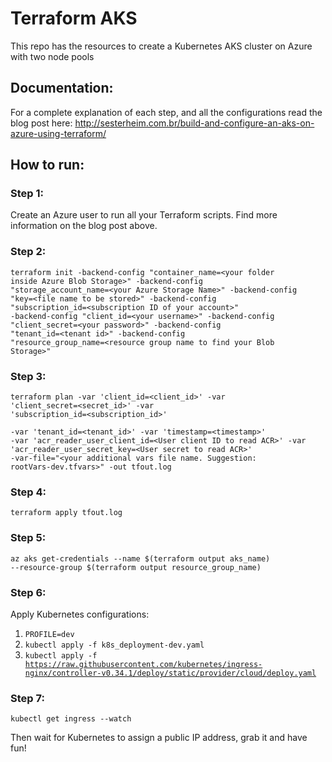 # Terraform AKS

This repo has the resources to create a Kubernetes AKS cluster on Azure with two node pools

## Documentation:

For a complete explanation of each step, and all the configurations read the blog post here: http://sesterheim.com.br/build-and-configure-an-aks-on-azure-using-terraform/

## How to run:

### Step 1: 

Create an Azure user to run all your Terraform scripts. Find more information on the blog post above.

### Step 2: 

<code>terraform init
    -backend-config "container_name=\<your folder inside Azure Blob Storage\>"
    -backend-config "storage_account_name=\<your Azure Storage Name\>"
    -backend-config "key=\<file name to be stored\>"
    -backend-config "subscription_id=\<subscription ID of your account\>"
    -backend-config "client_id=\<your username\>"
    -backend-config "client_secret=\<your password\>"
    -backend-config "tenant_id=\<tenant id\>"
    -backend-config "resource_group_name=\<resource group name to find your Blob Storage\>"</code>

### Step 3:

<code>terraform plan 
    -var 'client_id=\<client_id\>' 
    -var 'client_secret=\<secret_id\>' 
    -var 'subscription_id=\<subscription_id\>'  
    -var 'tenant_id=\<tenant_id\>' 
    -var 'timestamp=\<timestamp\>' 
    -var 'acr_reader_user_client_id=\<User client ID to read ACR\>' 
    -var 'acr_reader_user_secret_key=\<User secret to read ACR\>' 
    -var-file="\<your additional vars file name. Suggestion: rootVars-dev.tfvars\>" 
    -out tfout.log</code>

### Step 4:

<code>terraform apply tfout.log</code>

### Step 5:

<code>az aks get-credentials --name $(terraform output aks_name) --resource-group $(terraform output resource_group_name)</code>

### Step 6:

Apply Kubernetes configurations:

1. <code>PROFILE=dev</code>
2. <code>kubectl apply -f k8s_deployment-dev.yaml</code>
3. <code>kubectl apply -f https://raw.githubusercontent.com/kubernetes/ingress-nginx/controller-v0.34.1/deploy/static/provider/cloud/deploy.yaml</code>

### Step 7:

<code>kubectl get ingress --watch</code>

Then wait for Kubernetes to assign a public IP address, grab it and have fun!